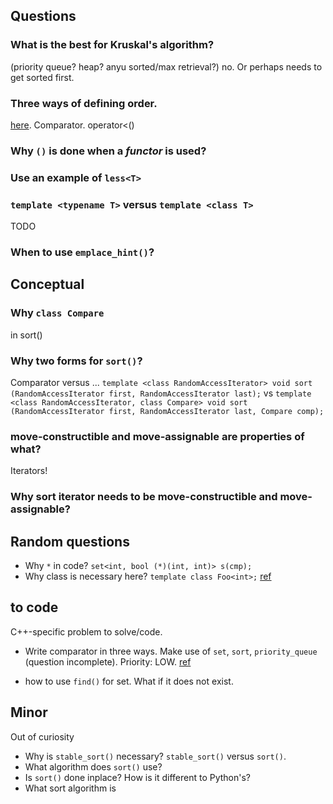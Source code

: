 ## Questions
### What is the best for Kruskal's algorithm?
(priority queue? heap? anyu sorted/max retrieval?) no. Or perhaps needs to get sorted first.

### Three ways of defining order.
[here](fusharblog.com/3-ways-to-define-comparison-functions-in-cpp/). Comparator. operator<()

### Why `()` is done when a *functor* is used?

### Use an example of `less<T>`

### `template <typename T>` versus `template <class T>`
TODO

### When to use `emplace_hint()`?

## Conceptual
### Why `class Compare`
in sort()
### Why two forms for `sort()`?
Comparator versus ...
`template <class RandomAccessIterator>
  void sort (RandomAccessIterator first, RandomAccessIterator last);`
vs
`template <class RandomAccessIterator, class Compare>
  void sort (RandomAccessIterator first, RandomAccessIterator last, Compare comp);`

### move-constructible and move-assignable are properties of what?
Iterators!
### Why sort iterator needs to be move-constructible and move-assignable?


## Random questions
* Why `*` in code? `set<int, bool (*)(int, int)> s(cmp);`
* Why class is necessary here? `template class Foo<int>;`  [ref](https://stackoverflow.com/questions/2023977/difference-of-keywords-typename-and-class-in-templates)

## to code
C++-specific problem to solve/code.
* Write comparator in three ways. Make use of `set`, `sort`, `priority_queue` (question incomplete). Priority: LOW.  [ref](fusharblog.com/3-ways-to-define-comparison-functions-in-cpp/)

* how to use `find()` for set. What if it does not exist.

## Minor
Out of curiosity
* Why is `stable_sort()` necessary?  `stable_sort()` versus `sort()`. 
* What algorithm does `sort()` use?
* Is `sort()` done inplace? How is it different to Python's?
* What sort algorithm is

